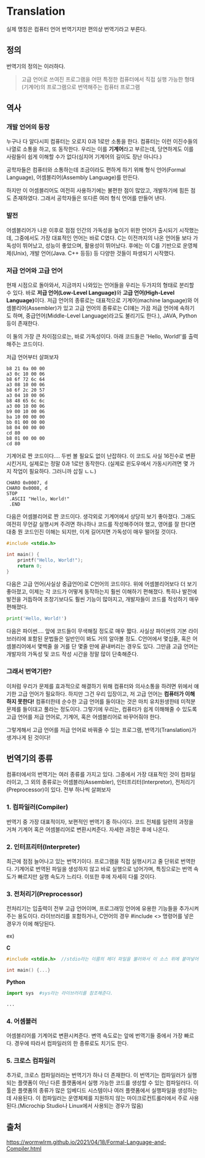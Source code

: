 # Translation

<p> 실제 명칭은 컴퓨터 언어 번역기지만 편의상 번역기라고 부른다.

## 정의
<p>번역기의 정의는 이러하다.</p>

>고급 언어로 쓰여진 프로그램을 어떤 특정한 컴퓨터에서 직접 실행 가능한 형태(기계어)의 프로그램으로 번역해주는 컴퓨터 프로그램


## 역사

### 개발 언어의 등장

<p>누구나 다 알다시피 컴퓨터는 오로지 0과 1로만 소통을 한다. 컴퓨터는 이런 이진수들의 나열로 소통을 하고, 또 동작한다. 우리는 이를 <b>기계어</b>라고 부르는데, 당연하게도 이를 사람들이 쉽게 이해할 수가 없다(심지어 기계어의 길이도 장난 아니다.) </p>

<p>공학자들은 컴퓨터와 소통하는데 조금이라도 편하게 하기 위해 형식 언어(Formal Language), </<b>어셈블리어(Assembly Language)</b>를 만든다.</p>

<p>하지만 이 어셈블리어도 여전히 사용하기에는 불편한 점이 많았고, 개발하기에 힘든 점도 존재하였다. 그래서 공학자들은 또다른 여러 형식 언어를 만들어 낸다.</p>

### 발전

<p>어셈블리어가 나온 이후로 점점 인간의 가독성을 높이기 위한 언어가 출시되기 시작했는데, 그중에서도 가장 대표적인 언어는 바로 C였다. C는 이전까지의 나온 언어들 보다 가독성이 뛰어났고, 성능이 좋았으며, 활용성이 뛰어났다. 후에는 이 C를 기반으로 운영체제(Unix), 개발 언어(Java. C++ 등등) 등 다양한 것들이 파생되기 시작했다.</p>

### 저급 언어와 고급 언어

<p>현재 시점으로 돌아와서, 지금까지 나와있는 언어들을 우리는 두가지의 형태로 분리할 수 있다. 바로 <b>저급 언어(Low-Level Language)</b>와 <b>고급 언어(High-Level Language)</b>이다. 저급 언어의 종류로는 대표적으로 기계어(machine language)와 어셈블리어(Assembler)가 있고 고급 언어의 종류로는 C(얘는 가끔 저급 언어에 속하기도 하며, 중급언어(Middle-Level Language)라고도 불리기도 한다.), JAVA, Python 등이 존재한다.</p>

<p>이 둘의 가장 큰 차이점으로는, 바로 가독성이다. 아래 코드들은 'Hello, World!'를 출력해주는 코드이다.</p>
<p></p>
<p>저급 언어부터 살펴보자</p>

```machine language
b8 21 0a 00 00
a3 0c 10 00 06
b8 6f 72 6c 64
a3 08 10 00 06
b8 6f 2c 20 57
a3 04 10 00 06
b8 48 65 6c 6c
a3 00 10 00 06
b9 00 10 00 06
ba 10 00 00 00
bb 01 00 00 00
b8 04 00 00 00
cd 80
b8 01 00 00 00
cd 80
```

<p>기계어로 짠 코드이다.... 두번 볼 필요도 없이 난잡하다. 이 코드도 사실 16진수로 변환시킨거지, 실제로는 정말 0과 1로만 동작한다. (실제로 윈도우에서 가동시키려면 몇 가지 작업이 필요하다. 그러니까 삽질 ㄴㄴ)</p>

```assembly
CHARO 0x0007, d
CHARO 0x0008, d
STOP
 .ASCII "Hello, World!"
 .END
```

<p>다음은 어셈블리어로 짠 코드이다. 생각외로 기계어에서 상당히 보기 좋아졌다. 그래도 여전히 무언갈 실행시켜 주려면 하나하나 코드를 작성해주어야 했고, 영어를 잘 한다면 대충 뭔 코드인진 이해는 되지만, 이게 길어지면 가독성이 매우 떨어질 것이다.</p>

```C
#include <stdio.h>

int main() {
    printf("Hello, World!");
    return 0;
}
```

<p>다음은 고급 언어(사실상 중급언어)로 C언어의 코드이다. 위에 어셈블리어보다 더 보기 좋아졌고, 이제는 각 코드가 어떻게 동작하는지 훨씬 이해하기 편해졌다. 특히나 발전에 발전을 거듭하여 초창기보다도 훨씬 기능이 많아지고, 개발자들이 코드를 작성하기 매우 편해졌다.</p>

```Python
print('Hello, World!')
```

<p>다음은 파이썬.... 앞에 코드들이 무색해질 정도로 매우 짧다. 사실상 파이썬의 기본 라이브러리에 포함된 문법들은 일반인이 봐도 거의 알아볼 정도. C언어에서 몇십줄, 혹은 어셈블리어에서 몇백줄 쓸 거를 단 몇줄 만에 끝내버리는 경우도 있다. 그만큼 고급 언어는 개발자의 가독성 및 코드 작성 시간을 정말 많이 단축해준다.</p>

### 그래서 번역기란?

<p>이처럼 우리가 문제를 효과적으로 해결하기 위해 컴퓨터와 의사소통을 하려면 위에서 얘기한 고급 언어가 필요하다. 하지만 그건 우리 입장이고, 저 고급 언어는 <b>컴퓨터가 이해하지 못한다!</b> 컴퓨터한테 순수한 고급 언어를 들이대는 것은 마치 유치원생한테 미적분 문제를 들이대고 풀라는 정도이다. 그렇기에 우리는, 컴퓨터가 쉽게 이해해줄 수 있도록 고급 언어를 저급 언어로, 기계어, 혹은 어셈블리어로 바꾸어줘야 한다.</p>

<p>그렇게해서 고급 언어를 저급 언어로 바꿔줄 수 있는 프로그램, 번역기(Translation)가 생겨나게 된 것이다!</p>

## 번역기의 종류

<p> 컴퓨터에서의 번역기는 여러 종류를 가지고 있다. 그중에서 가장 대표적인 것이 컴파일러이고, 그 외의 종류로는 어셈블러(Assembler), 인터프리터(Interpretor), 전처리기(Preprocessor)이 있다. 전부 하나씩 살펴보자</p> 

### 1. 컴파일러(Compiler)

<p> 번역기 중 가장 대표적이자, 보편적인 번역기 중 하나이다. 코드 전체를 일련의 과정을 거쳐 기계어 혹은 어셈블리어로 변환시켜준다. 자세한 과정은 후에 나온다.</p>

### 2. 인터프리터(Interpreter)

<p> 최근에 점점 늘어나고 있는 번역기이다. 프로그램을 직접 실행시키고 줄 단위로 번역한다. 기계어로 번역된 파일을 생성하지 않고 바로 실행으로 넘어가며, 특징으로는 번역 속도가 빠르지만 실행 속도가 느리다. 이또한 후에 자세히 다룰 것이다. </p>

### 3. 전처리기(Preprocessor)

<p> 전처리기는 입출력이 전부 고급 언어이며, 프로그래밍 언어에 유용한 기능들을 추가시켜주는 용도이다. 라이브러리를 포함하거나, C언어의 경우 #include <> 명령어를 넣은 경우가 이에 해당된다. </p>

<p>ex)</p>
<p></p>
<p><b>C</b></p>

```C
#include <stdio.h>  //stdio라는 이름의 헤더 파일을 불러와서 이 소스 위에 붙여넣어준다.

int main() {...}
```

<p><b>Python</b></p>

```Python
import sys  #sys라는 라이브러리를 참조해준다.

...
```

### 4. 어셈블러

<p>어셈블리어를 기계어로 변환시켜준다. 변역 속도로는 앞에 번역기들 중에서 가장 빠르다. 경우에 따라서 컴파일러의 한 종류로도 치기도 한다.</p>

### 5. 크로스 컴파일러

<p> 추가로, 크로스 컴파일러라는 번역기가 하나 더 존재한다. 이 번역기는 컴파일러가 실행되는 플랫폼이 아닌 다른 플랫폼에서 실행 가능한 코드를 생성할 수 있는 컴파일러다. 이 툴은 플랫폼의 종류가 많은 임베디드 시스템이나 여러 플랫폼에서 실행파일을 생성하는 데 사용된다. 이 컴파일러는 운영체제를 지원하지 않는 마이크로컨트롤러에서 주로 사용된다.(Microchip Studio나 Linux에서 사용되는 경우가 많음)</p>





## 출처
https://wormwlrm.github.io/2021/04/18/Formal-Language-and-Compiler.html